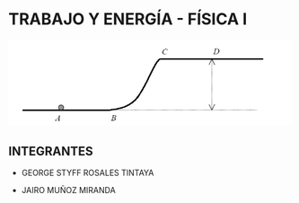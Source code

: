 # TRABAJO Y ENERGÍA - FÍSICA I
<img src="https://github.com/jairmmz/physics-work-energy/blob/master/src/assets/image_work_energy.png?raw=true" alt="Trabajo y Energía">

## INTEGRANTES

- GEORGE STYFF ROSALES TINTAYA

- JAIRO MUÑOZ MIRANDA

